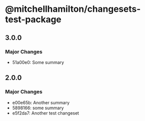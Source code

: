 # @mitchellhamilton/changesets-test-package

## 3.0.0

### Major Changes

- 51a00e0: Some summary

## 2.0.0

### Major Changes

- e00e65b: Another summary
- 5898166: some summary
- e5f2da7: Another test changeset
